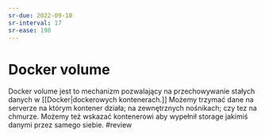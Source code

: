 ```yaml
---
sr-due: 2022-09-10
sr-interval: 17
sr-ease: 198
---
```


# Docker volume
Docker volume jest to mechanizm pozwalający na przechowywanie stałych danych w [[Docker|dockerowych kontenerach.]] Możemy trzymać dane na serverze na którym kontener działa; na zewnętrznych nośnikach; czy tez na chmurze. Możemy też wskazać kontenerowi aby wypełnił storage jakimiś danymi przez samego siebie. 
#review
